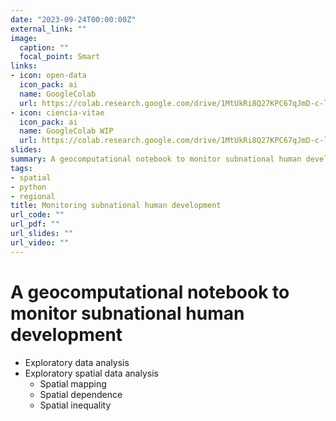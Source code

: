 ```yaml
---
date: "2023-09-24T00:00:00Z"
external_link: ""
image:
  caption: ""
  focal_point: Smart
links:
- icon: open-data
  icon_pack: ai
  name: GoogleColab
  url: https://colab.research.google.com/drive/1MtUkRi8Q27KPC67qJmD-c-lER6-47Jjx?usp=sharing
- icon: ciencia-vitae
  icon_pack: ai
  name: GoogleColab WIP
  url: https://colab.research.google.com/drive/1MtUkRi8Q27KPC67qJmD-c-lER6-47Jjx?usp=sharing
slides: 
summary: A geocomputational notebook to monitor subnational human development using Python. Besides exploratory data analysis, the notebook introduces geospatial mapping, spatial dependence, and spatial inequality.
tags:
- spatial
- python
- regional
title: Monitoring subnational human development
url_code: ""
url_pdf: ""
url_slides: ""
url_video: ""
---
```



# **A geocomputational notebook to monitor subnational human development**


- Exploratory data analysis
- Exploratory spatial data analysis
  - Spatial mapping
  - Spatial dependence
  - Spatial inequality





